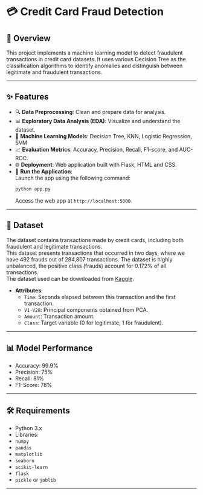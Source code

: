 # 💳 Credit Card Fraud Detection

## 📝 Overview
This project implements a machine learning model to detect fraudulent transactions in credit card datasets. It uses various Decision Tree as the classification algorithms to identify anomalies and distinguish between legitimate and fraudulent transactions.

---

## ✨ Features
- 🔍 **Data Preprocessing**: Clean and prepare data for analysis.
- 📊 **Exploratory Data Analysis (EDA)**: Visualize and understand the dataset.
- 🤖 **Machine Learning Models**: Decision Tree, KNN, Logistic Regression, SVM
- 📈 **Evaluation Metrics**: Accuracy, Precision, Recall, F1-score, and AUC-ROC.
- 🌐 **Deployment**: Web application built with Flask, HTML and CSS.
- 🚀 **Run the Application**:  
  Launch the app using the following command:
  ```bash
  python app.py
  ```  
  Access the web app at `http://localhost:5000`.


---

## 📂 Dataset
The dataset contains transactions made by credit cards, including both fraudulent and legitimate transactions.   
This dataset presents transactions that occurred in two days, where we have 492 frauds out of 284,807 transactions. The dataset is highly unbalanced, the positive class (frauds) account for 0.172% of all transactions.  
The dataset used can be downloaded from [Kaggle](https://www.kaggle.com/datasets/mlg-ulb/creditcardfraud).  

- **Attributes**: 
  -  `Time`: Seconds elapsed between this transaction and the first transaction.
  -  `V1-V28`: Principal components obtained from PCA.
  -  `Amount`: Transaction amount.
  -  `Class`: Target variable (0 for legitimate, 1 for fraudulent).

---
## 📊 Model Performance
- Accuracy: 99.9%
- Precision: 75%
- Recall: 81%
- F1-Score: 78%

---
## 🛠️ Requirements
-  Python 3.x
-  Libraries: 
  - `numpy`
  - `pandas`
  - `matplotlib`
  - `seaborn`
  - `scikit-learn`
  - `flask`
  - `pickle` or `joblib`

---

